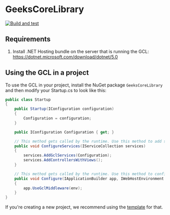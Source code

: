 # GeeksCoreLibrary
[![Build and test](https://github.com/happy-geeks/geeks-core-library/actions/workflows/build-and-test.yml/badge.svg)](https://github.com/happy-geeks/geeks-core-library/actions/workflows/build-and-test.yml)
## Requirements
1. Install .NET Hosting bundle on the server that is running the GCL: https://dotnet.microsoft.com/download/dotnet/5.0

## Using the GCL in a project
To use the GCL in your project, install the NuGet package `GeeksCoreLibrary` and then modify your Startup.cs to look like this:
```C#
public class Startup
{
	public Startup(IConfiguration configuration)
	{
		Configuration = configuration;
	}

	public IConfiguration Configuration { get; }

	// This method gets called by the runtime. Use this method to add services to the container.
	public void ConfigureServices(IServiceCollection services)
	{
		services.AddGclServices(Configuration);
		services.AddControllersWithViews();
	}

	// This method gets called by the runtime. Use this method to configure the HTTP request pipeline.
	public void Configure(IApplicationBuilder app, IWebHostEnvironment env)
	{
		app.UseGclMiddleware(env);
	}
}
```
If you're creating a new project, we recommend using the [template](https://github.com/happy-geeks/Gcl-Template) for that.
